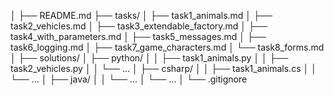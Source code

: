 │
├── README.md
├── tasks/
│   ├── task1_animals.md
│   ├── task2_vehicles.md
│   ├── task3_extendable_factory.md
│   ├── task4_with_parameters.md
│   ├── task5_messages.md
│   ├── task6_logging.md
│   ├── task7_game_characters.md
│   └── task8_forms.md
│
├── solutions/
│   ├── python/
│   │   ├── task1_animals.py
│   │   ├── task2_vehicles.py
│   │   └── ...
│   ├── csharp/
│   │   ├── task1_animals.cs
│   │   └── ...
│   ├── java/
│   │   └── ...
│   └── ...
│
└── .gitignore
